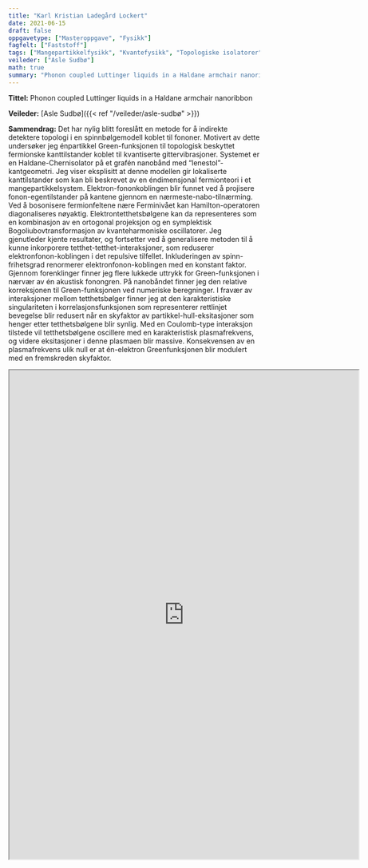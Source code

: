 ```yaml
---
title: "Karl Kristian Ladegård Lockert"
date: 2021-06-15
draft: false
oppgavetype: ["Masteroppgave", "Fysikk"]
fagfelt: ["Faststoff"]
tags: ["Mangepartikkelfysikk", "Kvantefysikk", "Topologiske isolatorer"]
veileder: ["Asle Sudbø"]
math: true
summary: "Phonon coupled Luttinger liquids in a Haldane armchair nanoribbon"
---
```


**Tittel:**    Phonon coupled Luttinger liquids in a Haldane armchair nanoribbon

**Veileder:**  [Asle Sudbø]({{< ref "/veileder/asle-sudbø" >}})

**Sammendrag:** Det har nylig blitt foreslått en metode for å indirekte detektere topologi i en spinnbølgemodell koblet til fononer. 
Motivert av dette undersøker jeg énpartikkel Green-funksjonen til topologisk beskyttet fermionske kanttilstander koblet til kvantiserte gittervibrasjoner. 
Systemet er en Haldane-Chernisolator på et grafén nanobånd med “lenestol”-kantgeometri. 
Jeg viser eksplisitt at denne modellen gir lokaliserte kanttilstander som kan bli beskrevet av en éndimensjonal fermionteori i et mangepartikkelsystem. 
Elektron-fononkoblingen blir funnet ved å projisere fonon-egentilstander på kantene gjennom en nærmeste-nabo-tilnærming. 
Ved å bosonisere fermionfeltene nære Ferminivået kan Hamilton-operatoren diagonaliseres nøyaktig. 
Elektrontetthetsbølgene kan da representeres som en kombinasjon av en ortogonal projeksjon og en symplektisk Bogoliubovtransformasjon av kvanteharmoniske oscillatorer. 
Jeg gjenutleder kjente resultater, og fortsetter ved å generalisere metoden til å kunne inkorporere tetthet-tetthet-interaksjoner, som reduserer elektronfonon-koblingen i det repulsive tilfellet. 
Inkluderingen av spinn-frihetsgrad renormerer elektronfonon-koblingen med en konstant faktor. 
Gjennom forenklinger finner jeg flere lukkede uttrykk for Green-funksjonen i nærvær av én akustisk fonongren. 
På nanobåndet finner jeg den relative korreksjonen til Green-funksjonen ved numeriske beregninger. 
I fravær av interaksjoner mellom tetthetsbølger finner jeg at den karakteristiske singulariteten i korrelasjonsfunksjonen som representerer rettlinjet bevegelse blir redusert når en skyfaktor av partikkel-hull-eksitasjoner som henger etter tetthetsbølgene blir synlig. 
Med en Coulomb-type interaksjon tilstede vil tetthetsbølgene oscillere med en karakteristisk plasmafrekvens, og videre eksitasjoner i denne plasmaen blir massive. 
Konsekvensen av en plasmafrekvens ulik null er at én-elektron Greenfunksjonen blir modulert med en fremskreden skyfaktor. 


<iframe src="https://drive.google.com/file/d/11-2Vxx28vH_7vc4z_3_sumXhW_ejuqZL/preview" width="700" height="980" allow="autoplay"></iframe>
